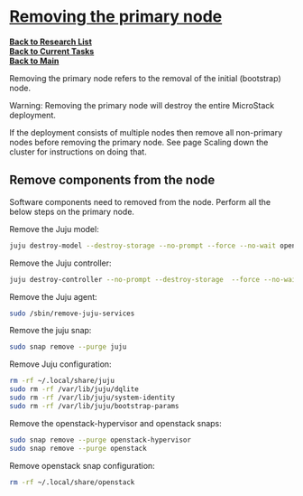 # **[Removing the primary node](https://canonical.com/microstack/docs/removing-primary)**

**[Back to Research List](../../../../research_list.md)**\
**[Back to Current Tasks](../../../../../a_status/current_tasks.md)**\
**[Back to Main](../../../../../README.md)**

Removing the primary node refers to the removal of the initial (bootstrap) node.

Warning: Removing the primary node will destroy the entire MicroStack deployment.

If the deployment consists of multiple nodes then remove all non-primary nodes before removing the primary node. See page Scaling down the cluster for instructions on doing that.

## Remove components from the node

Software components need to removed from the node. Perform all the below steps on the primary node.

Remove the Juju model:

```bash
juju destroy-model --destroy-storage --no-prompt --force --no-wait openstack
```

Remove the Juju controller:

```bash
juju destroy-controller --no-prompt --destroy-storage  --force --no-wait sunbeam-controller
```

Remove the Juju agent:

```bash
sudo /sbin/remove-juju-services
```

Remove the juju snap:

```bash
sudo snap remove --purge juju
```

Remove Juju configuration:

```bash
rm -rf ~/.local/share/juju
sudo rm -rf /var/lib/juju/dqlite
sudo rm -rf /var/lib/juju/system-identity
sudo rm -rf /var/lib/juju/bootstrap-params
```

Remove the openstack-hypervisor and openstack snaps:

```bash
sudo snap remove --purge openstack-hypervisor
sudo snap remove --purge openstack
```

Remove openstack snap configuration:

```bash
rm -rf ~/.local/share/openstack
```
